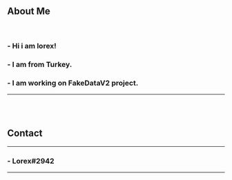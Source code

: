 <h2>About Me</h2>
<br>
<h3>- Hi i am lorex!</h3>
<h3>- I am from Turkey.</h3>
<h3>- I am working on FakeDataV2 project.</h3>
<hr>
<br><br>
<h2>Contact</h2>
<hr>
<h3>- Lorex#2942</h3>
<hr>


